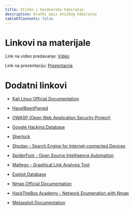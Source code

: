```yaml
---
title: Etičko i hardversko hakiranje
description: Kratki opis etičkog hakiranja
tableOfContents: false
---
```



# Linkovi na materijale

Link na video predavanje: [Video](https://youtu.be/NCrpdEvVry8?si=HtR354t2N33maCGk)

Link na prezentaciju: [Prezentacija](https://drive.google.com/file/d/1zvDSsXvp8qfi3-O3zUaTr5mJg55gQoEM/view?usp=sharing)

# Dodatni linkovi

- [Kali Linux Official Documentation](https://www.kali.org/docs/)

- [HaveIBeenPwned](https://haveibeenpwned.com)

- [OWASP (Open Web Application Security Project)](https://owasp.org)

- [Google Hacking Database](https://www.exploit-db.com/google-hacking-database)

- [Sherlock](https://github.com/sherlock-project/sherlock)

- [Shodan - Search Engine for Internet-connected Devices](https://www.shodan.io)

- [SpiderFoot - Open Source Intelligence Automation](https://www.spiderfoot.net)

- [Maltego - Graphical Link Analysis Tool](https://www.maltego.com)

- [Exploit Database](https://www.exploit-db.com)

- [Nmap Official Documentation](https://nmap.org)

- [HackTheBox Academy - Network Enumeration with Nmap](https://academy.hackthebox.com/course/preview/network-enumeration-with-nmap)

- [Metasploit Documentation](https://docs.metasploit.com)